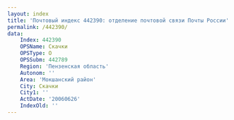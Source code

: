 ```yaml
---
layout: index
title: 'Почтовый индекс 442390: отделение почтовой связи Почты России'
permalink: /442390/
data:
    Index: 442390
    OPSName: Скачки
    OPSType: О
    OPSSubm: 442789
    Region: 'Пензенская область'
    Autonom: ''
    Area: 'Мокшанский район'
    City: Скачки
    City1: ''
    ActDate: '20060626'
    IndexOld: ''
---
```

